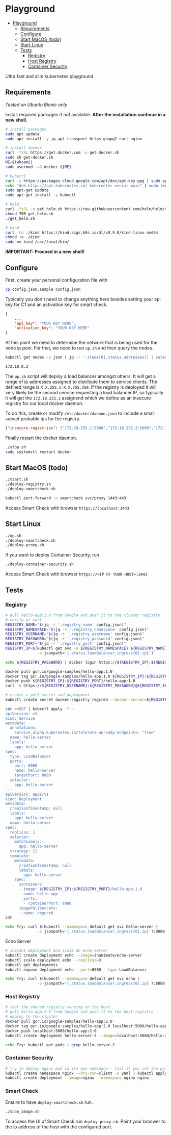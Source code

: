 # Playground

- [Playground](#playground)
  - [Requirements](#requirements)
  - [Configure](#configure)
  - [Start MacOS (todo)](#start-macos-todo)
  - [Start Linux](#start-linux)
  - [Tests](#tests)
    - [Registry](#registry)
    - [Host Registry](#host-registry)
    - [Container Security](#container-security)

Ultra fast and slim kubernetes playground

## Requirements

*Tested on Ubuntu Bionic only*

Install required packages if not available. **After the installation continue in a new shell.**

```sh
# install packages
sudo apt update
sudo apt install -y jq apt-transport-https gnupg2 curl nginx

# install docker
curl -fsSL https://get.docker.com -o get-docker.sh
sudo sh get-docker.sh
ME=$(whoami)
sudo usermod -aG docker ${ME}

# kubectl
curl -s https://packages.cloud.google.com/apt/doc/apt-key.gpg | sudo apt-key add -
echo "deb https://apt.kubernetes.io/ kubernetes-xenial main" | sudo tee -a /etc/apt/sources.list.d/kubernetes.list
sudo apt-get update
sudo apt-get install -y kubectl

# helm
curl -fsSL -o get_helm.sh https://raw.githubusercontent.com/helm/helm/master/scripts/get-helm-3
chmod 700 get_helm.sh
./get_helm.sh

# kind
curl -Lo ./kind https://kind.sigs.k8s.io/dl/v0.9.0/kind-linux-amd64
chmod +x ./kind
sudo mv kind /usr/local/bin/
```

**IMPORTANT: Proceed in a new shell!**
## Configure

First, create your personal configuration file with

```sh
cp config.json.sample config.json
```

Typically you don't need to change anything here besides setting your api key for C1 and an activation key for smart check.

```json
{
    ...
    "api_key": "YOUR KEY HERE",
    "activation_key": "YOUR KEY HERE"
}
```

At this point we need to determine the network that is being used for the node ip pool. For that, we need to run `up.sh` and then query the nodes.

```sh
kubectl get nodes -o json | jq -r '.items[0].status.addresses[] | select(.type=="InternalIP") | .address'
```

```sh
172.18.0.2
```

The `up.sh` script will deploy a load balancer amongst others. It will get a range of ip addresses assigned to distribute them to service clients. The defined range is `X.X.255.1-X.X.255.250`. If the registry is deployed it will very likely be the second service requesting a load balancer IP, so typically it will get the `172.18.255.2` assignend which we define as an insecure registry for our local docker daemon.

To do this, create or modify `/etc/docker/daemon.json` to include a small subset probable ips for the registry.

```json
{"insecure-registries": ["172.18.255.1:5000","172.18.255.2:5000","172.18.255.3:5000"]}
```

Finally restart the docker daemon.

```sh
./stop.sh
sudo systemctl restart docker
```

## Start MacOS (todo)

```sh
./start.sh
./deploy-registry.sh
./deploy-smartcheck.sh
```

```sh
kubectl port-forward -n smartcheck svc/proxy 1443:443
```

Access Smart Check with browser `https://localhost:1443`

## Start Linux

```sh
./up.sh
./deploy-smartcheck.sh
./deploy-proxy.sh
```

If you want to deploy Container Security, run

```sh
./deploy-container-security.sh
```

Access Smart Check with browser `https://<IP OF YOUR HOST>:2443`

## Tests

### Registry

```sh
# pull hello-app:1.0 from Google and push it to the cluster registry
# verify w/ curl
REGISTRY_NAME="$(jq -r '.registry_name' config.json)"
REGISTRY_NAMESPACE="$(jq -r '.registry_namespace' config.json)"
REGISTRY_USERNAME="$(jq -r '.registry_username' config.json)"
REGISTRY_PASSWORD="$(jq -r '.registry_password' config.json)"
REGISTRY_PORT="$(jq -r '.registry_port' config.json)"
REGISTRY_IP=$(kubectl get svc -n ${REGISTRY_NAMESPACE} ${REGISTRY_NAME} \
              -o jsonpath='{.status.loadBalancer.ingress[0].ip}')

echo ${REGISTRY_PASSWORD} | docker login https://${REGISTRY_IP}:${REGISTRY_PORT} --username ${REGISTRY_USERNAME} --password-stdin

docker pull gcr.io/google-samples/hello-app:1.0
docker tag gcr.io/google-samples/hello-app:1.0 ${REGISTRY_IP}:${REGISTRY_PORT}/hello-app:1.0
docker push ${REGISTRY_IP}:${REGISTRY_PORT}/hello-app:1.0
curl -k https://${REGISTRY_USERNAME}:${REGISTRY_PASSWORD}@${REGISTRY_IP}:${REGISTRY_PORT}/v2/_catalog
```

```sh
# create a pull secret and deployment
kubectl create secret docker-registry regcred --docker-server=${REGISTRY_IP}:${REGISTRY_PORT} --docker-username=${REGISTRY_USERNAME} --docker-password=${REGISTRY_PASSWORD} --docker-email=info@mail.com

cat <<EOF | kubectl apply -f -
apiVersion: v1
kind: Service
metadata:
  annotations:
    service.alpha.kubernetes.io/tolerate-unready-endpoints: "true"
  name: hello-server
  labels:
    app: hello-server
spec:
  type: LoadBalancer
  ports:
  - port: 8080
    name: hello-server
    targetPort: 8080
  selector:
    app: hello-server
---
apiVersion: apps/v1
kind: Deployment
metadata:
  creationTimestamp: null
  labels:
    app: hello-server
  name: hello-server
spec:
  replicas: 1
  selector:
    matchLabels:
      app: hello-server
  strategy: {}
  template:
    metadata:
      creationTimestamp: null
      labels:
        app: hello-server
    spec:
      containers:
      - image: ${REGISTRY_IP}:${REGISTRY_PORT}/hello-app:1.0
        name: hello-app
        ports:
        - containerPort: 8080
      imagePullSecrets:
      - name: regcred
EOF

echo Try: curl $(kubectl --namespace default get svc hello-server \
              -o jsonpath='{.status.loadBalancer.ingress[0].ip}'):8080
```

Echo Server

```sh
# instant deployment and scale an echo-server
kubectl create deployment echo --image=inanimate/echo-server
kubectl scale deployment echo --replicas=3
kubectl get deployments
kubectl expose deployment echo --port=8080 --type LoadBalancer

echo Try: curl $(kubectl --namespace default get svc echo \
              -o jsonpath='{.status.loadBalancer.ingress[0].ip}'):8080
```

### Host Registry

```sh
# test the shared registry running on the host
# pull hello-app:2.0 from Google and push it to the host registry
# deploy to the cluster
docker pull gcr.io/google-samples/hello-app:2.0
docker tag gcr.io/google-samples/hello-app:2.0 localhost:5000/hello-app:2.0
docker push localhost:5000/hello-app:2.0
kubectl create deployment hello-server-2 --image=localhost:5000/hello-app:2.0

echo Try: kubectl get pods | grep hello-server-2
```

### Container Security

```sh
# try to deploy nginx pod in its own namspace - fail if you set the policy to block
kubectl create namespace nginx --dry-run=client -o yaml | kubectl apply -f - > /dev/null
kubectl create deployment --image=nginx --namespace nginx nginx
````

### Smart Check

Ensure to have `deploy-smartcheck.sh` run.

```sh
./scan_image.sh
```

To access the UI of Smart Check run `deploy-proxy.sh`. Point your broswer to the ip address of the host with the configured port.
